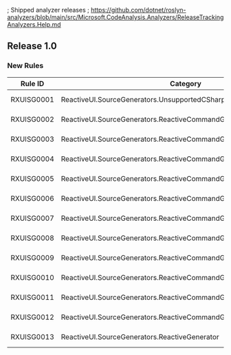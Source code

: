 ; Shipped analyzer releases
; https://github.com/dotnet/roslyn-analyzers/blob/main/src/Microsoft.CodeAnalysis.Analyzers/ReleaseTrackingAnalyzers.Help.md

## Release 1.0

### New Rules

Rule ID | Category | Severity | Notes
--------|----------|----------|-------
RXUISG0001 | ReactiveUI.SourceGenerators.UnsupportedCSharpLanguageVersionAnalyzer | Error | See https://www.reactiveui.net/errors/RXUISG0001
RXUISG0002 | ReactiveUI.SourceGenerators.ReactiveCommandGenerator | Error | See https://www.reactiveui.net/errors/RXUISG0002
RXUISG0003 | ReactiveUI.SourceGenerators.ReactiveCommandGenerator | Error | See https://www.reactiveui.net/errors/RXUISG0003
RXUISG0004 | ReactiveUI.SourceGenerators.ReactiveCommandGenerator | Error | See https://www.reactiveui.net/errors/RXUISG0004
RXUISG0005 | ReactiveUI.SourceGenerators.ReactiveCommandGenerator | Error | See https://www.reactiveui.net/errors/RXUISG0005
RXUISG0006 | ReactiveUI.SourceGenerators.ReactiveCommandGenerator | Error | See https://www.reactiveui.net/errors/RXUISG0006
RXUISG0007 | ReactiveUI.SourceGenerators.ReactiveCommandGenerator | Error | See https://www.reactiveui.net/errors/RXUISG0007
RXUISG0008 | ReactiveUI.SourceGenerators.ReactiveCommandGenerator | Error | See https://www.reactiveui.net/errors/RXUISG0008
RXUISG0009 | ReactiveUI.SourceGenerators.ReactiveCommandGenerator | Error | See https://www.reactiveui.net/errors/RXUISG0009
RXUISG0010 | ReactiveUI.SourceGenerators.ReactiveCommandGenerator | Error | See https://www.reactiveui.net/errors/RXUISG0010
RXUISG0011 | ReactiveUI.SourceGenerators.ReactiveCommandGenerator | Error | See https://www.reactiveui.net/errors/RXUISG0011
RXUISG0012 | ReactiveUI.SourceGenerators.ReactiveCommandGenerator | Error | See https://www.reactiveui.net/errors/RXUISG0012
RXUISG0013 | ReactiveUI.SourceGenerators.ReactiveGenerator | Error | See https://www.reactiveui.net/errors/RXUISG0013
